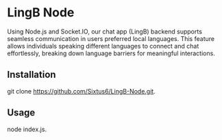 # LingB Node

Using Node.js and Socket.IO, our chat app (LingB) backend supports seamless communication in users preferred local languages. This feature allows individuals speaking different languages to connect and chat effortlessly, breaking down language barriers for meaningful interactions.
## Installation

git clone https://github.com/Sixtus6/LingB-Node.git.

## Usage

node index.js.

